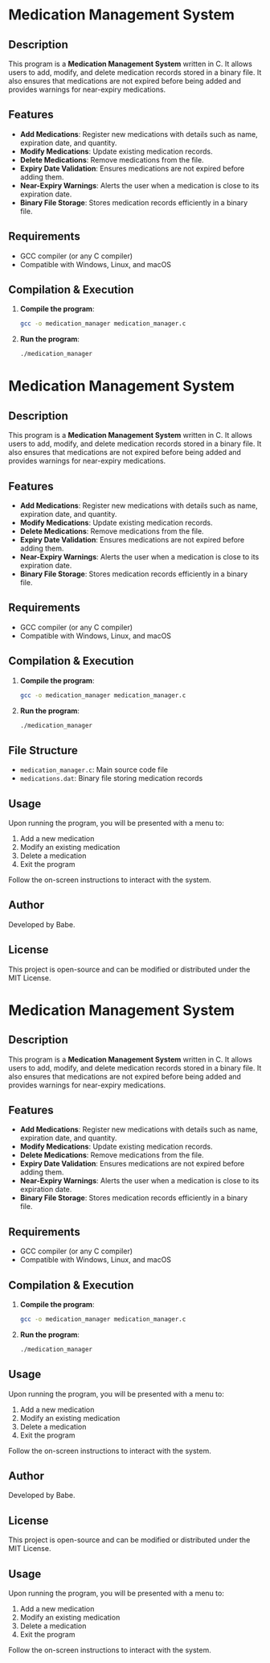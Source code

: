 # Medication Management System

## Description
This program is a **Medication Management System** written in C. It allows users to add, modify, and delete medication records stored in a binary file. It also ensures that medications are not expired before being added and provides warnings for near-expiry medications.

## Features
- **Add Medications**: Register new medications with details such as name, expiration date, and quantity.
- **Modify Medications**: Update existing medication records.
- **Delete Medications**: Remove medications from the file.
- **Expiry Date Validation**: Ensures medications are not expired before adding them.
- **Near-Expiry Warnings**: Alerts the user when a medication is close to its expiration date.
- **Binary File Storage**: Stores medication records efficiently in a binary file.

## Requirements
- GCC compiler (or any C compiler)
- Compatible with Windows, Linux, and macOS

## Compilation & Execution
1. **Compile the program**:
   ```sh
   gcc -o medication_manager medication_manager.c
   ```
2. **Run the program**:
   ```sh
   ./medication_manager
   ```
# Medication Management System

## Description
This program is a **Medication Management System** written in C. It allows users to add, modify, and delete medication records stored in a binary file. It also ensures that medications are not expired before being added and provides warnings for near-expiry medications.

## Features
- **Add Medications**: Register new medications with details such as name, expiration date, and quantity.
- **Modify Medications**: Update existing medication records.
- **Delete Medications**: Remove medications from the file.
- **Expiry Date Validation**: Ensures medications are not expired before adding them.
- **Near-Expiry Warnings**: Alerts the user when a medication is close to its expiration date.
- **Binary File Storage**: Stores medication records efficiently in a binary file.

## Requirements
- GCC compiler (or any C compiler)
- Compatible with Windows, Linux, and macOS

## Compilation & Execution
1. **Compile the program**:
   ```sh
   gcc -o medication_manager medication_manager.c
   ```
2. **Run the program**:
   ```sh
   ./medication_manager
   ```

## File Structure
- `medication_manager.c`: Main source code file
- `medications.dat`: Binary file storing medication records

## Usage
Upon running the program, you will be presented with a menu to:
1. Add a new medication
2. Modify an existing medication
3. Delete a medication
4. Exit the program

Follow the on-screen instructions to interact with the system.

## Author
Developed by Babe.

## License
This project is open-source and can be modified or distributed under the MIT License.

# Medication Management System

## Description
This program is a **Medication Management System** written in C. It allows users to add, modify, and delete medication records stored in a binary file. It also ensures that medications are not expired before being added and provides warnings for near-expiry medications.

## Features
- **Add Medications**: Register new medications with details such as name, expiration date, and quantity.
- **Modify Medications**: Update existing medication records.
- **Delete Medications**: Remove medications from the file.
- **Expiry Date Validation**: Ensures medications are not expired before adding them.
- **Near-Expiry Warnings**: Alerts the user when a medication is close to its expiration date.
- **Binary File Storage**: Stores medication records efficiently in a binary file.

## Requirements
- GCC compiler (or any C compiler)
- Compatible with Windows, Linux, and macOS

## Compilation & Execution
1. **Compile the program**:
   ```sh
   gcc -o medication_manager medication_manager.c
   ```
2. **Run the program**:
   ```sh
   ./medication_manager
   ```

## Usage
Upon running the program, you will be presented with a menu to:
1. Add a new medication
2. Modify an existing medication
3. Delete a medication
4. Exit the program

Follow the on-screen instructions to interact with the system.

## Author
Developed by Babe.

## License
This project is open-source and can be modified or distributed under the MIT License.


## Usage
Upon running the program, you will be presented with a menu to:
1. Add a new medication
2. Modify an existing medication
3. Delete a medication
4. Exit the program

Follow the on-screen instructions to interact with the system.


